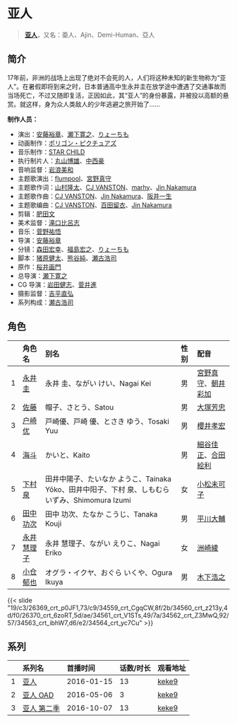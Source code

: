 # 亚人


> <u>**[亚人](https://bgm.tv/subject/146093)**</u>，又名：亜人、Ajin、Demi-Human、亞人

## 简介

17年前，非洲的战场上出现了绝对不会死的人，人们将这种未知的新生物称为“亚人”。在暑假即将到来之时，日本普通高中生永井圭在放学途中遭遇了交通事故而当场死亡，不过又随即复活，正因如此，其“亚人”的身份暴露，并被投以高额的悬赏。就这样，身为众人类敌人的少年逃避之旅开始了……

**制作人员：**
- 演出：[安藤裕章](https://bgm.tv/person/2258)、[瀬下寛之](https://bgm.tv/person/17930)、[りょーちも](https://bgm.tv/person/3557)
- 动画制作：[ポリゴン・ピクチュアズ](https://bgm.tv/person/13892)
- 音乐制作：[STAR CHILD](https://bgm.tv/person/196)
- 执行制片人：[丸山博雄](https://bgm.tv/person/5783)、[中西豪](https://bgm.tv/person/41556)
- 音响监督：[岩浪美和](https://bgm.tv/person/231)
- 主题歌演出：[flumpool](https://bgm.tv/person/20615)、[宮野真守](https://bgm.tv/person/4697)
- 主题歌作词：[山村隆太](https://bgm.tv/person/21256)、[CJ VANSTON](https://bgm.tv/person/21254)、[marhy](https://bgm.tv/person/9931)、[Jin Nakamura](https://bgm.tv/person/12543)
- 主题歌作曲：[CJ VANSTON](https://bgm.tv/person/21254)、[Jin Nakamura](https://bgm.tv/person/12543)、[阪井一生](https://bgm.tv/person/21255)
- 主题歌编曲：[CJ VANSTON](https://bgm.tv/person/21254)、[百田留衣](https://bgm.tv/person/10864)、[Jin Nakamura](https://bgm.tv/person/12543)
- 剪辑：[肥田文](https://bgm.tv/person/12053)
- 美术监督：[滝口比呂志](https://bgm.tv/person/9775)
- 音乐：[菅野祐悟](https://bgm.tv/person/1340)
- 导演：[安藤裕章](https://bgm.tv/person/2258)
- 分镜：[森田宏幸](https://bgm.tv/person/2213)、[福島宏之](https://bgm.tv/person/1058)、[りょーちも](https://bgm.tv/person/3557)
- 脚本：[猪原健太](https://bgm.tv/person/20151)、[熊谷純](https://bgm.tv/person/9215)、[瀬古浩司](https://bgm.tv/person/15614)
- 原作：[桜井画門](https://bgm.tv/person/13280)
- 总导演：[瀬下寛之](https://bgm.tv/person/17930)
- CG 导演：[岩田健志](https://bgm.tv/person/26809)、[菅井進](https://bgm.tv/person/21258)
- 摄影监督：[吉平直弘](https://bgm.tv/person/26812)
- 系列构成：[瀬古浩司](https://bgm.tv/person/15614)

## 角色

|     |   角色名   |   别名  | 性别 |  配音  |
|:--- |:------  |:----      |:---  |:--   |
| 1 | [永井圭](https://bgm.tv/character/26369) | 永井 圭、ながい けい、Nagai Kei | 男 | [宮野真守](https://bgm.tv/person/4697)、[朝井彩加](https://bgm.tv/person/16264) |
| 2 | [佐藤](https://bgm.tv/character/34559) | 帽子、さとう、Satou | 男 | [大塚芳忠](https://bgm.tv/person/3879) |
| 3 | [户崎优](https://bgm.tv/character/34560) | 戸崎優、戸崎 優、とさき ゆう、Tosaki Yuu | 男 | [櫻井孝宏](https://bgm.tv/person/4015) |
| 4 | [海斗](https://bgm.tv/character/26370) | かいと、Kaito | 男 | [細谷佳正](https://bgm.tv/person/4982)、[合田絵利](https://bgm.tv/person/21881) |
| 5 | [下村泉](https://bgm.tv/character/34561) | 田井中陽子、たいなか ようこ、Tainaka Yōko、田井中阳子、下村 泉、しもむら いずみ、Shimomura Izumi | 女 | [小松未可子](https://bgm.tv/person/7498) |
| 6 | [田中功次](https://bgm.tv/character/34562) | 田中 功次、たなか こうじ、Tanaka Kouji | 男 | [平川大輔](https://bgm.tv/person/4452) |
| 7 | [永井慧理子](https://bgm.tv/character/34563) | 永井 慧理子、ながい えりこ、Nagai Eriko | 女 | [洲崎綾](https://bgm.tv/person/8403) |
| 8 | [小仓郁也](https://bgm.tv/character/34564) | オグラ・イクヤ、おぐら いくや、Ogura Ikuya | 男 | [木下浩之](https://bgm.tv/person/5337) |

{{< slide "19/c3/26369_crt_p0JF1,73/c9/34559_crt_CgqCW,8f/2b/34560_crt_z213y,4d/f0/26370_crt_6zoRT,5d/ae/34561_crt_V1STs,49/7a/34562_crt_Z3MwQ,92/57/34563_crt_ibhW7,d6/e2/34564_crt_yc7Cu" >}}

## 系列

|     | 系列名                                                                                                           | 首播时间       | 话数/时长 | 观看地址                                                    |
| :-- | :------------------------------------------------------------------------------------------------------------ | :--------- | :---- | :------------------------------------------------------ |
| 1   |[亚人](https://bgm.tv/subject/146093)| 2016-01-15 | 13    | [keke9](https://www.keke9.app/play/22488-4-169959.html) |
| 2   |[亚人 OAD](https://bgm.tv/subject/153114)| 2016-05-06 | 3     | [keke9](https://www.keke9.app/play/21665-4-154465.html) |
| 3   |[亚人 第二季](https://bgm.tv/subject/181640)| 2016-10-07 | 13    | [keke9](https://www.keke9.app/play/22487-4-169946.html) |

